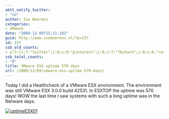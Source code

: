 ```yaml
---
aktt_notify_twitter:
- "no"
author: Ivo Beerens
categories:
- VMware
date: "2008-12-09T15:21:18Z"
guid: http://www.ivobeerens.nl/?p=237
id: 237
ssb_old_counts:
- a:5:{s:7:"twitter";i:0;s:9:"pinterest";i:0;s:7:"fbshare";i:0;s:6:"reddit";i:0;s:6:"tumblr";N;}
ssb_total_counts:
- "0"
title: VMware ESX uptime 570 days
url: /2008/12/09/vmware-esx-uptime-570-days/
---
```


Today I did a Healthcheck of a VMware ESX environment. The environment was still VMware ESX 3.0.0 build 42531. In ESXTOP the uptime was 570 days! WOW the last time I saw systems with such a long uptime was in the Netware days.

[![uptimeESX01](http://localhost/wp-content/uploads/2008/12/uptimeesx01-thumb.jpg)](http://localhost/wp-content/uploads/2008/12/uptimeesx01.jpg)
